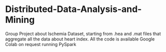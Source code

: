 # Distributed-Data-Analysis-and-Mining
Group Project about Ischemia Dataset, starting from .hea and .mat files that aggregate all the data about heart index. All the code is available Google Colab on request running PySpark
